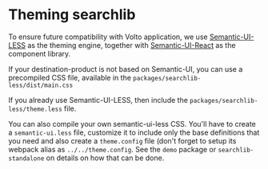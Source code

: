 # Theming searchlib

To ensure future compatibility with Volto application, we use
[Semantic-UI-LESS](https://github.com/Semantic-Org/Semantic-UI-LESS)
as the theming engine, together with
[Semantic-UI-React](https://react.semantic-ui.com/) as the component
library.

If your destination-product is not based on Semantic-UI, you can use
a precompiled CSS file, available in the `packages/searchlib-less/dist/main.css`

If you already use Semantic-UI-LESS, then include the
`packages/searchlib-less/theme.less` file.

You can also compile your own semantic-ui-less CSS. You'll have to create
a `semantic-ui.less` file, customize it to include only the base definitions
that you need and also create a `theme.config` file (don't forget to setup its
webpack alias as `../../theme.config`. See the `demo` package or
`searchlib-standalone` on details on how that can be done.

